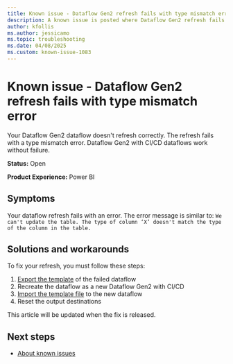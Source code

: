 ```yaml
---
title: Known issue - Dataflow Gen2 refresh fails with type mismatch error
description: A known issue is posted where Dataflow Gen2 refresh fails with type mismatch error.
author: kfollis
ms.author: jessicamo
ms.topic: troubleshooting  
ms.date: 04/08/2025
ms.custom: known-issue-1083
---
```


# Known issue - Dataflow Gen2 refresh fails with type mismatch error

Your Dataflow Gen2 dataflow doesn't refresh correctly. The refresh fails with a type mismatch error. Dataflow Gen2 with CI/CD dataflows work without failure.

**Status:** Open

**Product Experience:** Power BI

## Symptoms

Your dataflow refresh fails with an error. The error message is similar to: `We can't update the table. The type of column ‘X’ doesn't match the type of the column in the table.`

## Solutions and workarounds

To fix your refresh, you must follow these steps:

1. [Export the template](/power-query/power-query-template#export-a-template) of the failed dataflow
1. Recreate the dataflow as a new Dataflow Gen2 with CI/CD
1. [Import the template file](/power-query/power-query-template#import-a-template) to the new dataflow
1. Reset the output destinations

This article will be updated when the fix is released.

## Next steps

- [About known issues](https://support.fabric.microsoft.com/known-issues)
